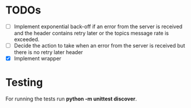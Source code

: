 TODOs
=====
- [ ] Implement exponential back-off if an error from the server is received and the header contains
retry later or the topics message rate is exceeded.
- [ ] Decide the action to take when an error from the server is received but there is no retry later
header
- [x] Implement wrapper

Testing
=======
For running the tests run **python -m unittest discover**.